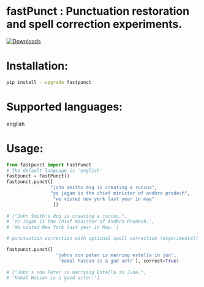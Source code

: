 # fastPunct : Punctuation restoration and spell correction experiments.
[![Downloads](https://pepy.tech/badge/fastpunct)](https://pepy.tech/project/fastpunct)

# Installation:
```bash
pip install --upgrade fastpunct
```

# Supported languages:
english

# Usage:

```python
from fastpunct import FastPunct
# The default language is 'english'
fastpunct = FastPunct()
fastpunct.punct([
                "john smiths dog is creating a ruccus",
                "ys jagan is the chief minister of andhra pradesh",
                 "we visted new york last year in may"
                 ])
                 
# ["John Smith's dog is creating a ruccus.",
# 'Ys Jagan is the chief minister of Andhra Pradesh.',
# 'We visted New York last year in May.']

# punctuation correction with optional spell correction (experimental)

fastpunct.punct([
                  'johns son peter is marring estella in jun',
                   'kamal hassan is a gud actr'], correct=True)
                   
# ["John's son Peter is marrying Estella in June.",
# 'Kamal Hassan is a good actor.']

```
